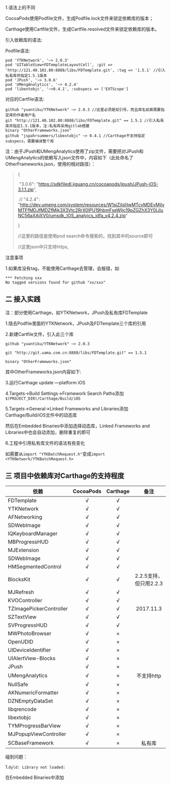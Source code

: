 1.语法上的不同

CocoaPods使用Podfile文件，生成Podfile.lock文件来锁定依赖库的版本；

Carthage使用Cartfile文件，生成Cartfile.resolved文件来锁定依赖库的版本。

引入依赖库的语法:

Podfile语法:

```
pod 'YTKNetwork', '~> 2.0.3'
pod 'UITableView+FDTemplateLayoutCell', :git => 'http://121.40.102.80:8888/libs/FDTemplate.git', :tag => '1.5.1' //引入私有库并指定1.5.1版本
pod 'JPush', '~> 3.0.6'
pod 'UMengAnalytics', '~> 4.2.4'
pod 'libextobjc', '~>0.4.1', :subspecs => ['EXTScope']
```

对应的Cartfile语法:

```
github "yuantiku/YTKNetwork" ~> 2.0.3 //这里必须是双引号，而且库名前面需要指定库的作者用户名
git "http://121.40.102.80:8888/libs/FDTemplate.git" == 1.5.1 //引入私有库并指定1.5.1版本，注:私有库采用gitlab搭建
binary "OtherFrameworks.json" 
github "jspahrsummers/libextobjc" ~> 0.4.1 //Carthage不支持指定subspecs，需要编译整个库
```

注：由于JPush和UMengAnalytics使用了zip文件，需要把对JPush和UMengAnalytics的依赖写入json文件中，内容如下（此处命名了OtherFrameworks.json，使用的相对路径）：

>{
>
>​    "3.0.6": "https://sdkfiledl.jiguang.cn/cocoapods/jpush/JPush-iOS-3.1.1.zip",
>
>​   // "4.2.4": "http://dev.umeng.com/system/resources/W1siZiIsIjIwMTcvMDEvMjIvMTFfMDJfMDZfMjk3X3Vtc2RrX0lPU19hbmFseWljc19pZGZhX3Y0LjIuNC56aXAiXV0/umsdk_IOS_analyics_idfa_v4.2.4.zip"
>
>}
>
>//这里的路径是使用pod search命令搜索的，找到其中的source即可 
>
>//这里json中只支持https, 





注意事项

1.如果库没有tag，不能使用Carthage去管理，会报错，如

```
*** Fetching xxx
No tagged versions found for github "xx/xxx"
```



## 二 接入实践

注：部分使用Carthage，如YTKNetwork，JPush及私有库FDTemplate

1.隐去Podfile里面的YTKNetwork，JPush及FDTemplate三个库的引用

2.新建Cartfile文件，引入此三个库

```
github "yuantiku/YTKNetwork" ~> 2.0.3

git "http://git.uama.com.cn:8888/libs/FDTemplate.git" == 1.5.1

binary "OtherFrameworks.json"
```

其中OtherFrameworks.json内容如下:

3.运行Carthage update —platform iOS

4.Targets->Build Settings->Framework Search Paths添加`$(PROJECT_DIR)/Carthage/Build/iOS`

5.Targets->General->Linked Frameworks and Libraries添加Carthage/Build/iOS文件中的动态库

然后在Embedded Binaries中添加选择动态库，Linked Frameworks and Libraries中也会自动添加，删除重复的即可

6.工程中引用私有库文件的语法有些变化

如需要从`import "YTKBatchRequest.h"`变成`import <YTKNetwork/YTKBatchRequest.h>`

## 三 项目中依赖库对Carthage的支持程度

| 依赖         | CocoaPods | Carthage | 备注 |
| ------------ | :-------: | :------: | :------: |
| FDTemplate   | √ | √ |
| YTKNetwork   | √ | √ |
| AFNetworking | √ | √ |
| SDWebImage   |√ | √ |
| IQKeyboardManager | √ | √ |
| MBProgressHUD | √ | √ |
| MJExtension | √ | √ |
| SDWebImage | √ | √ |
| HMSegmentedControl | √ | √ |
| BlocksKit | √ | √ | 2.2.5支持，但只用2.2.3
| MJRefresh | √ | √ |
| KVOController | √ | √ |
| TZImagePickerController | √ | √ | 2017.11.3 |
| SZTextView | √ | √ |
| SVProgressHUD | √ | √ |
| MWPhotoBrowser | √ | × |
| OpenUDID | √ | × |
| UIDeviceIdentifier | √ | × |
| UIAlertView-Blocks | √ | × |
| JPush | √ | × |
| UMengAnalytics | √ | × | 不支持http |
| NullSafe | √ | × |
| AKNumericFormatter | √ | × |
| DZNEmptyDataSet | √ | × |
| libqrencode | √ | × |
| libextobjc | √ | × |
| TYMProgressBarView | √ | × |
| MJPopupViewController | √ | × |
| SCBaseFramework | √ | × | 私有库 |





碰到问题：

1.`dyld: Library not loaded:`

在Embedded Binaries中添加